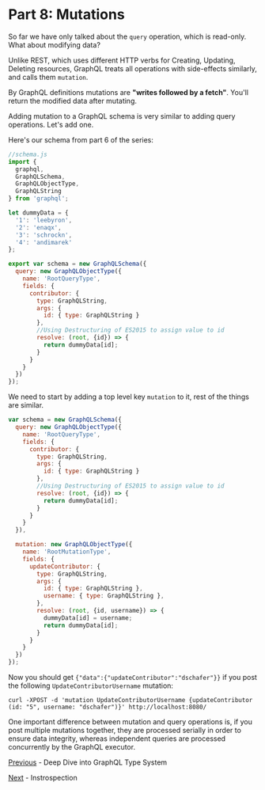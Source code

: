 # Part 8: Mutations

So far we have only talked about the `query` operation, which is read-only. What about modifying data?

Unlike REST, which uses different HTTP verbs for Creating, Updating, Deleting resources, GraphQL treats all operations with side-effects similarly, and calls them `mutation`.

By GraphQL definitions mutations are **"writes followed by a fetch"**. You'll return the modified data after mutating.

Adding mutation to a GraphQL schema is very similar to adding query operations. Let's add one.

Here's our schema from part 6 of the series:

```js
//schema.js
import {
  graphql,
  GraphQLSchema,
  GraphQLObjectType,
  GraphQLString
} from 'graphql';

let dummyData = {
  '1': 'leebyron',
  '2': 'enaqx',
  '3': 'schrockn',
  '4': 'andimarek'
};

export var schema = new GraphQLSchema({
  query: new GraphQLObjectType({
    name: 'RootQueryType',
    fields: {
      contributor: {
        type: GraphQLString,
        args: {
          id: { type: GraphQLString }
        },
        //Using Destructuring of ES2015 to assign value to id
        resolve: (root, {id}) => {
          return dummyData[id];
        }
      }
    }
  })
});
```

We need to start by adding a top level key `mutation` to it, rest of the things are similar.

```js
var schema = new GraphQLSchema({
  query: new GraphQLObjectType({
    name: 'RootQueryType',
    fields: {
      contributor: {
        type: GraphQLString,
        args: {
          id: { type: GraphQLString }
        },
        //Using Destructuring of ES2015 to assign value to id
        resolve: (root, {id}) => {
          return dummyData[id];
        }
      }
    }
  }),

  mutation: new GraphQLObjectType({
    name: 'RootMutationType',
    fields: {
      updateContributor: {
        type: GraphQLString,
        args: {
          id: { type: GraphQLString },
          username: { type: GraphQLString },
        },
        resolve: (root, {id, username}) => {
          dummyData[id] = username;
          return dummyData[id];
        }
      }
    }
  })
});
```
Now you should get `{"data":{"updateContributor":"dschafer"}}` if you post the following `UpdateContributorUsername` mutation:

```
curl -XPOST -d 'mutation UpdateContributorUsername {updateContributor (id: "5", username: "dschafer")}' http://localhost:8080/
```

One important difference between mutation and query operations is, if you post multiple mutations together, they are processed serially in order to ensure data integrity, whereas independent queries are processed concurrently by the GraphQL executor.

[Previous](http://google.com) - Deep Dive into GraphQL Type System

[Next](http://google.com) - Instrospection
